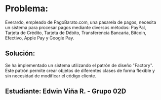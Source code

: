# Problema:

Everardo, empleado de PagoBarato.com, una pasarela de pagos, necesita un sistema para procesar pagos mediante diversos métodos: PayPal, Tarjeta de Crédito, Tarjeta de Débito, Transferencia Bancaria, Bitcoin, Efectivo, Apple Pay y Google Pay.

## Solución:

Se ha implementado un sistema utilizando el patrón de diseño "Factory". Este patrón permite crear objetos de diferentes clases de forma flexible y sin necesidad de modificar el código cliente.

## Estudiante: Edwin Viña R. - Grupo 02D